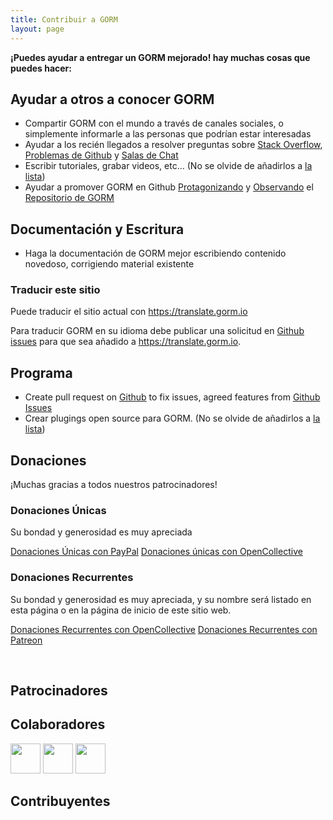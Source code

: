 ```yaml
---
title: Contribuir a GORM
layout: page
---
```


**¡Puedes ayudar a entregar un GORM mejorado! hay muchas cosas que puedes hacer:**

## Ayudar a otros a conocer GORM

* Compartir GORM con el mundo a través de canales sociales, o simplemente informarle a las personas que podrían estar interesadas
* Ayudar a los recién llegados a resolver preguntas sobre [Stack Overflow](https://stackoverflow.com/questions/tagged/go-gorm), [Problemas de Github](https://github.com/jinzhu/gorm/issues) y [Salas de Chat](/community.html#Chat)
* Escribir tutoriales, grabar videos, etc... (No se olvide de añadirlos a [la lista](/community.html))
* Ayudar a promover GORM en Github [Protagonizando](https://github.com/jinzhu/gorm/stargazers) y [Observando](https://github.com/jinzhu/gorm/watchers) el [Repositorio de GORM](https://github.com/jinzhu/gorm)

## Documentación y Escritura

* Haga la documentación de GORM mejor escribiendo contenido novedoso, corrigiendo material existente

### Traducir este sitio

Puede traducir el sitio actual con <https://translate.gorm.io>

Para traducir GORM en su idioma debe publicar una solicitud en [Github issues](https://github.com/jinzhu/gorm.io/issues) para que sea añadido a <https://translate.gorm.io>.

## Programa

* Create pull request on [Github](https://github.com/jinzhu/gorm) to fix issues, agreed features from [Github Issues](https://github.com/jinzhu/gorm/issues)
* Crear plugings open source para GORM. (No se olvide de añadirlos a [la lista](/community.html#Open-Sources))

## Donaciones

¡Muchas gracias a todos nuestros patrocinadores!

### Donaciones Únicas

Su bondad y generosidad es muy apreciada

[Donaciones Únicas con PayPal](https://www.paypal.me/zhangjinzhu) [Donaciones únicas con OpenCollective](https://opencollective.com/gorm)

### Donaciones Recurrentes

Su bondad y generosidad es muy apreciada, y su nombre será listado en esta página o en la página de inicio de este sitio web.

[Donaciones Recurrentes con OpenCollective](https://opencollective.com/gorm) [Donaciones Recurrentes con Patreon](https://www.patreon.com/jinzhu)

<br />

## Patrocinadores

<object type="image/svg+xml" data="https://opencollective.com/gorm/tiers/sponsor.svg?avatarHeight=68&width=740"></object>

## Colaboradores

<div class="backers-list">
  
<a href="https://www.patreon.com/jeffprestes"><img style="width: 48px" src="http://i.imgur.com/7SPpyLw.jpg"></img></a>
<a href="https://www.patreon.com/user/creators?u=5447334"><img style="width: 48px" src="https://c8.patreon.com/2/400/5447334"></img></a>
<a href="https://www.patreon.com/user/creators?u=4875083"><img style="width: 48px" src="https://c8.patreon.com/2/100/4875083"></img></a>
</div>

<object type="image/svg+xml" data="https://opencollective.com/gorm/tiers/backer.svg?avatarHeight=48&width=740"></object>

## Contribuyentes

<object type="image/svg+xml" data="https://opencollective.com/gorm/contributors.svg?avatarHeight=32&width=740"></object>
